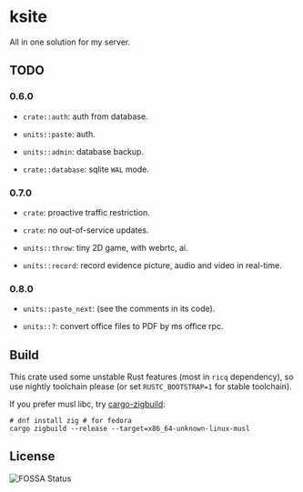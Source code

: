 # ksite

All in one solution for my server.

## TODO

### 0.6.0

- `crate::auth`: auth from database.

- `units::paste`: auth.

- `units::admin`: database backup.

- `crate::database`: sqlite `WAL` mode.

### 0.7.0

- `crate`: proactive traffic restriction.

- `crate`: no out-of-service updates.

- `units::throw`: tiny 2D game, with webrtc, ai.

- `units::record`: record evidence picture, audio and video in real-time.

### 0.8.0

- `units::paste_next`: (see the comments in its code).

- `units::?`: convert office files to PDF by ms office rpc.

## Build

This crate used some unstable Rust features (most in `ricq` dependency), so use nightly toolchain please (or set `RUSTC_BOOTSTRAP=1` for stable toolchain).

If you prefer musl libc, try [cargo-zigbuild](https://github.com/messense/cargo-zigbuild):

```
# dnf install zig # for fedora
cargo zigbuild --release --target=x86_64-unknown-linux-musl
```

## License

![FOSSA Status](https://app.fossa.com/api/projects/git%2Bgithub.com%2Fkkocdko%2Fksite.svg?type=large)

